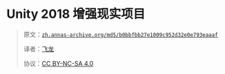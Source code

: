 # Unity 2018 增强现实项目

> 原文：[`zh.annas-archive.org/md5/b0bbfbb27e1009c952d32e0e793eaaaf`](https://zh.annas-archive.org/md5/b0bbfbb27e1009c952d32e0e793eaaaf)
> 
> 译者：[飞龙](https://github.com/wizardforcel)
> 
> 协议：[CC BY-NC-SA 4.0](http://creativecommons.org/licenses/by-nc-sa/4.0/)